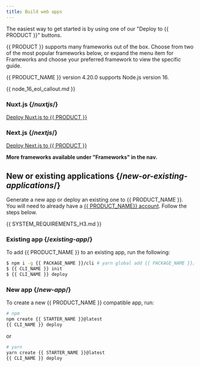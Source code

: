 ```yaml
---
title: Build web apps
---
```


The easiest way to get started is by using one of our "Deploy to {{ PRODUCT }}" buttons.

{{ PRODUCT }} supports many frameworks out of the box. Choose from two of the most popular frameworks below, or expand the menu item for Frameworks and choose your preferred framework to view the specific guide.

{{ PRODUCT_NAME }} version 4.20.0 supports Node.js version 16. 

{{ node_16_eol_callout.md }}

### Nuxt.js {/*nuxtjs*/}

[Deploy Nuxt.js to {{ PRODUCT }}](https://app.layer0.co/deploy?button&deploy&repo=https%3A%2F%2Fgithub.com%2Flayer0-docs%2Flayer0-nuxt-example)

### Next.js {/*nextjs*/}

[Deploy Next.js to {{ PRODUCT }}](https://app.layer0.co/deploy?repo=https%3A%2F%2Fgithub.com%2Flayer0-docs%2Flayer0-nextjs-example&button&deploy)

**More frameworks available under "Frameworks" in the nav.**

## New or existing applications {/*new-or-existing-applications*/}

Generate a new app or deploy an existing one to {{ PRODUCT_NAME }}. You will need to already have a [{{ PRODUCT_NAME}} account](https://app.layer0.co/signup). Follow the steps below.

{{ SYSTEM_REQUIREMENTS_H3.md }}

### Existing app {/*existing-app*/}

To add {{ PRODUCT_NAME }} to an existing app, run the following:

```bash
$ npm i -g {{ PACKAGE_NAME }}/cli # yarn global add {{ PACKAGE_NAME }}/cli
$ {{ CLI_NAME }} init
$ {{ CLI_NAME }} deploy
```

### New app {/*new-app*/}

To create a new {{ PRODUCT_NAME }} compatible app, run:

```bash
# npm
npm create {{ STARTER_NAME }}@latest
{{ CLI_NAME }} deploy
```

or

```bash
# yarn
yarn create {{ STARTER_NAME }}@latest
{{ CLI_NAME }} deploy
```
